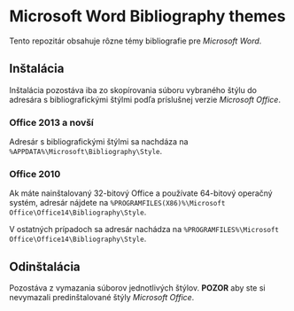 # Microsoft Word Bibliography themes
Tento repozitár obsahuje rôzne témy bibliografie pre _Microsoft Word_.

## Inštalácia
Inštalácia pozostáva iba zo skopírovania súboru vybraného štýlu do adresára s bibliografickými štýlmi podľa príslušnej verzie _Microsoft Office_.


### Office 2013 a novší
Adresár s bibliografickými štýlmi sa nachdáza na `%APPDATA%\Microsoft\Bibliography\Style`.

### Office 2010
Ak máte nainštalovaný 32-bitový Office a používate 64-bitový operačný systém, adresár nájdete na 
`%PROGRAMFILES(X86)%\Microsoft Office\Office14\Bibliography\Style`.

V ostatných prípadoch sa adresár nachádza na 
`%PROGRAMFILES%\Microsoft Office\Office14\Bibliography\Style`.

## Odinštalácia
Pozostáva z vymazania súborov jednotlivých štýlov. **POZOR** aby ste si nevymazali predinštalované štýly _Microsoft Office_.